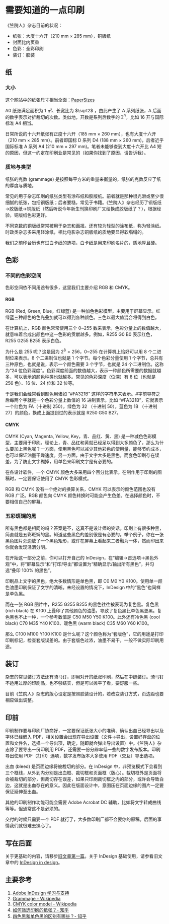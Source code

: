 # 需要知道的一点印刷

《竺院人》杂志目前的状况：

* 纸张：大度十六开（210 mm × 285 mm），铜版纸
* 封面比内页重
* 色彩：全彩印刷
* 装订：胶装

## 纸

### 大小

这个网站中的纸张尺寸相当全面：[PaperSizes](http://papersizes.io/)

A0 纸张满足面积为 1 ㎡、长宽比为 $\sqrt2$ ，由此产生了 A 系列纸张，A 后面的数字表示对折裁切的次数。类似地，开数是系列后数字的 $2^n$，比如 16 开与国际标准 A4 相当。

日常所说的十六开纸张有正度十六开（185 mm × 260 mm），也有大度十六开（210 mm × 285 mm）。前者即国标 D 系列 D4 (188 mm × 260 mm)，后者近乎国际标准 A 系列 A4 (210 mm × 297 mm)。笔者未能够查到大度十六开比 A4 短的原因，但这一约定在印刷业是常见的（如果你找到了原因，请告诉我）。

### 质地与类型

纸张的克数 (grammage) 是按照每平方米的重量来衡量的，纸张的克数反应了纸的厚度与质地。

常见的用于杂志印刷的纸张类型有涂布纸和胶版纸。前者就是那种很光滑或至少很细腻的纸张，包括铜版纸；后者要糙，常见于书籍。《竺院人》杂志经历了铜版纸→胶版纸→铜版纸（然后听说今年新生刊换印刷厂又给换成胶版纸了？），根据经验，铜版纸色彩更好。

不同克数的铜版纸常常被用于杂志和画报。还有较为轻型的涂布纸，称为轻涂纸。时政类杂志多采用轻涂纸，相比电影杂志铜版纸的质地要显得软塌塌的。

我们之前印台历也有过白卡纸的选项，白卡纸是用来印刷名片的，质地厚且硬。

## 色彩

### 不同的色彩空间

色彩空间依不同用途有很多，这里我们主要介绍 RGB 和 CMYK。

#### RGB

RGB (Red, Green, Blue，红绿蓝) 是一种加色色彩模型，主要用于屏幕显示。红绿蓝三种颜色的色光叠加就可以得到各种颜色。三色以最大值混合将得到白色。

在计算机上，RGB 颜色常常使用三个 0~255 数来表示，色彩分量上的数值越大，就意味着合成出颜色中这一色彩的贡献越多。例如，R255 G0 B0 表示红色，R255 G255 B255 表示白色。

为什么是 255 呢？这是因为 $2^8 = 256$，0~255 在计算机上恰好可以用 8 个二进制位来表示。8 个二进制位也就是 1 个字节。每个色彩分量使用 1 个字节，总共有三种原色，也就是说，表示一个颜色需要 3 个字节，也就是 24 个二进制位。这称为“24 位色彩深度”。色彩深度前面的数值越大，表示一种颜色所需要的数据就越多，可以表示的颜色种类也就越多。常见的色彩深度（位深）有 8 位（也就是 256 色）、16 位、24 位和 32 位等。

于是我们会经常看到颜色用诸如 “#FA321B” 这样的字符串来表示。#字前导符之后每两个字就是一个色彩分量上数值的 16 进制表示。比如 “#FA321B”，它就表示一个红色为 FA（十进制 250），绿色为 32 （十进制 50），蓝色为 1B （十进制 27）的颜色，换成上面提到过的表示就是 R250 G50 B27。

#### CMYK

CMYK (Cyan, Magenta, Yellow, Key，青、品红、黄、黑) 是一种减色色彩模型，主要用于印刷。理论上，青、品红和黄就已经足以得到大多颜色了，那么为什么要加上黑色呢？一方面，使用黑色可以减少其他彩色的使用量，能够节约成本，也可以保证油墨干燥速度。另一方面，由于文字大多是黑色，而套色印刷存在误差，为了防止文字糊掉，用单色来印刷文字是有必要的。

在各设计软件，一个 CMYK 颜色大多采用四个百分比表示。在制作用于印刷的图稿时，一定要保证使用了 CMYK 色彩模式。

RGB 和 CMYK 没有一个绝对的换算关系，CMYK 可以表示的颜色范围也没有 RGB 广泛。RGB 颜色向 CMYK 颜色转换时可能会产生色差。在选择颜色时，不要相信自己的屏幕。

### 五彩斑斓的黑

所有黑色都是相同的吗？答案是不，这真不是设计师的笑话。印刷上有很多种黑，简直就是五彩斑斓的黑。知道这些黑色的差别很是有必要的。举个例子，你在一张黑色图片旁边放了一个黑色矩形，或许在屏幕上看起来二者融为一体，然而印出来你就会发现泾渭分明。

在开始这一部分之前，你可以打开自己的 InDesign，在“编辑→首选项→黑色外观”中，将“屏幕显示”和“打印/导出”都设置为“精确显示/输出所有黑色”，并勾选“叠印 100% 的黑色”。

印刷品上文字的黑色，绝大多数情形是单色黑，即 C0 M0 Y0 K100。使用单一颜色油墨印刷保证了文字的清晰。未经设置的情况下，InDesign 中的“黑色”也同样是单色黑。

而在一张 RGB 图片中，R255 G255 B255 的黑色往往被表现为复色黑。复色黑 (rich black) 在 K100 上叠印了其他颜色的油墨，导致了复色黑比单色黑更黑。复色黑也不止一种，一个参考数值是 C50 M50 Y50 K100。此外还有冷色黑 (cool black) C70 M35 Y40 K100、暖色黑 (warm black) C35 M60 Y60 K100。

那么 C100 M100 Y100 K100 是什么呢？这个颜色称为“套版色”，它的用途是打印印刷标记，检查套版误差的。由于套版色过浓，油墨不易干，一般不做实际印刷用途。

## 装订

杂志的常见装订方法还有骑马订，即用对开的纸张印刷，然后在中缝装订。骑马钉不适用过厚的印刷品，也不够结实，但是可以摊平了看，要舒服一些。

目前《竺院人》杂志的版心设定是按照胶装设计的，若改变装订方式，页边距也要相应做出调整。

## 印前

印前制作要与印刷厂协商好，一定要保证纸张大小的准确、确认出血已经导出以及字体已经嵌入 PDF，相关设置会出现在导出设置（文件→导出，设置好存盘的位置和文件名，选择一个导出项，确定，随即就会弹出导出设置）中。《竺院人》杂志除了要导出一份印刷用 PDF，还需要一份分辨率低一些的数字发布版本。印刷导出使用 PDF（打印）选项，数字发布版本大多使用 PDF（交互）导出选项。

出血 (bleed) 是页面边缘将被裁切的部分。在 InDesign 中，非预览模式下会看到三个框线，从外到内分别是出血框、裁切框和页面框（版心）。裁切框外是页面将会被裁切的部分，但裁切存在误差，如果只印刷裁切框之内的部分，或许会导致白边，这就是出血存在的意义。因此在版面设计中，意图压在页面边缘的图片一定要保证延伸至出血。

其他的印刷制作功能可能会需要 Adobe Acrobat DC 辅助，比如将文字转成曲线等等。但通常这不是必须的。

交付的时候只需要一个 PDF 就行了，大多数印刷厂都不会要你的原稿。后面的事情我们就很难去操心了。

## 写在后面

关于更基础的内容，请移步[旧文章第一篇](old-articles/training-01.md)。关于 InDesign 基础使用，请参看旧文章中的 [InDesign in design](old-articles/training-04.md)。

## 主要参考

1. [Adobe InDesign 学习与支持](https://helpx.adobe.com/cn/support/indesign.html)
2. [Grammage - Wikipedia](https://en.wikipedia.org/wiki/Grammage)
3. [CMYK color model - Wikipedia](https://en.wikipedia.org/wiki/CMYK_color_model)
4. [如何筛选印刷的纸张？- 知乎](https://www.zhihu.com/question/22018742)
5. [四色黑和单色黑的区别有哪些？- 知乎](https://www.zhihu.com/question/20490422)